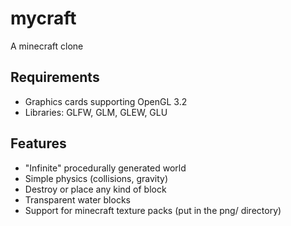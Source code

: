 # mycraft

A minecraft clone

## Requirements
* Graphics cards supporting OpenGL 3.2
* Libraries: GLFW, GLM, GLEW, GLU

## Features
* "Infinite" procedurally generated world
* Simple physics (collisions, gravity)
* Destroy or place any kind of block
* Transparent water blocks
* Support for minecraft texture packs (put in the png/ directory)
